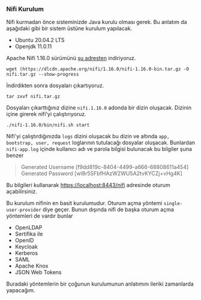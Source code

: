 ### Nifi Kurulum

Nifi kurmadan önce sisteminizde Java kurulu olması gerek. 
Bu anlatım da aşağıdaki gibi bir sistem üstüne kurulum yapılacak. 
- Ubuntu 20.04.2 LTS
- Openjdk 11.0.11

Apache Nifi 1.16.0 sürümünü [şu adresten](https://dlcdn.apache.org/nifi/1.16.0/nifi-1.16.0-bin.tar.gz) indiriyoruz. 

`wget (https://dlcdn.apache.org/nifi/1.16.0/nifi-1.16.0-bin.tar.gz -O nifi.tar.gz --show-progress`

İndirdikten sonra dosyaları çıkartıyoruz. 

`tar zxvf nifi.tar.gz`

Dosyaları çıkarttığınız dizine `nifi.1.16.0` adonda bir dizin oluşacak. Dizinin içine girerek nifi'yi çalıştırıyoruz.

`./nifi-1.16.0/bin/nifi.sh start`

Nifi'yi çalıştırdığınızda `logs` dizini oluşacak bu dizin ve altında `app, bootstrap, user, request` loglarının tutulacağı dosyalar oluşacak. Bunlardan `nifi-app.log` içinde kullanıcı adı ve parola bilgisi bulunacak bu bilgiler şuna benzer

>Generated Username [f9dd819c-8404-4499-a666-68808611a454]
Generated Password [wl8r5SFbfHAzW2WU5A2tvKYCZj+vHg4K]

Bu bilgileri kullanarak [https://localhost:8443/nifi](https://localhost:8443/nifi) adresinde oturum açabilirsiniz.

Bu kurulum nifinin en basit kurulumudur. Oturum açma yöntemi `single-user-provider` diye geçer. Bunun dışında nifi de başka oturum açma yöntemleri de vardır bunlar
- OpenLDAP
- Sertifika ile
- OpenID
- Keycloak
- Kerberos
- SAML
- Apache Knox
- JSON Web Tokens

Buradaki yöntemlerin bir çoğunun kurulumunun anlatımını ileriki zamanlarda yapacağım.